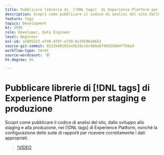 ```yaml
---
title: Pubblicare librerie di  [!DNL tags]  di Experience Platform per staging e produzione
description: Scopri come pubblicare il codice di analisi del sito dallo sviluppo allo staging e alla produzione con i tag di Experience Platform, nonché come configurare le suite di rapporti per ricevere correttamente i dati appropriati.
feature: Tags
topics: Development
kt: 3595
role: Developer, Data Engineer
level: Beginner
exl-id: a2805315-ef40-4f8f-a730-8c29596e6652
source-git-commit: 8212b481653a5b2dccbc980a6fd9d29b94f756a3
workflow-type: tm+mt
source-wordcount: '0'
ht-degree: 0%

---
```


# Pubblicare librerie di [!DNL tags] di Experience Platform per staging e produzione

Scopri come pubblicare il codice di analisi del sito, dallo sviluppo allo staging e alla produzione, nei [!DNL tags] di Experience Platform, nonché la configurazione delle suite di rapporti per ricevere correttamente i dati appropriati.

>[!VIDEO](https://video.tv.adobe.com/v/3429978/?quality=12&learn=on&captions=ita)
